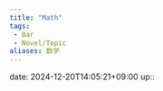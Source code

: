 ```yaml
---
title: "Math"
tags:
 - Bar
 - Novel/Topic
aliases: 数学
---
```


date: 2024-12-20T14:05:21+09:00
up::



